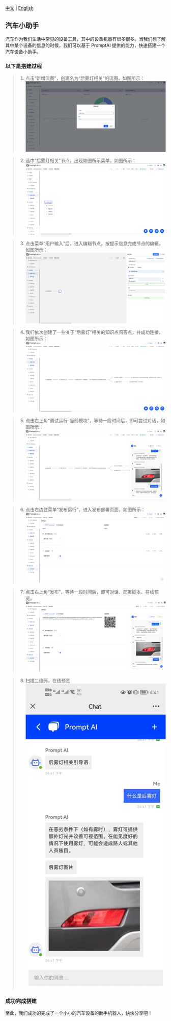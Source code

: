 [中文](saic_example.md) | [English](saic_example_en.md)

## 汽车小助手

汽车作为我们生活中常见的设备工具，其中的设备机器有很多很多。当我们想了解其中某个设备的信息的时候，我们可以基于 PromptAI 提供的能力，快速搭建一个汽车设备小助手。

### 以下是搭建过程

> 1. 点击“新增流图”，创建名为“后雾灯相关”的流图，如图所示：
>    ![saic_1.jpg](images/saic_1.jpg)

> 2. 选中“后雾灯相关”节点，出现如图所示菜单，如图所示：
>    ![saic_2.jpg](images/saic_2.jpg)

> 3. 点击菜单“用户输入”后，进入编辑节点，按提示信息完成节点的编辑，如图所示：
>    ![saic_3.jpg](images/saic_3.jpg)

> 4. 我们依次创建了一些关于“后雾灯”相关的知识点问答点，并成功连接，如图所示：
>    ![saic_4.jpg](images/saic_4.jpg)

> 5. 点击右上角“调试运行-当前模块”，等待一段时间后，即可尝试对话，如图所示：
>    ![saic_5.jpg](images/saic_5.jpg)

> 6. 点击右边住菜单“发布运行”，进入发布部署页面，如图所示：
>    ![saic_6.jpg](images/saic_6.jpg)

> 7. 点击右上角“发布”，等待一段时间后，即可对话、部署脚本、在线预览。
>    ![saic_7.jpg](images/saic_7.jpg)

> 8. 扫描二维码，在线预览
>    ![saic_8.jpeg](images/saic_8.jpeg)

### 成功完成搭建

至此，我们成功的完成了一个小小的汽车设备的助手机器人，快快分享吧！
